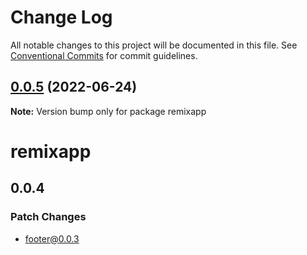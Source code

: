 # Change Log

All notable changes to this project will be documented in this file.
See [Conventional Commits](https://conventionalcommits.org) for commit guidelines.

## [0.0.5](https://github.com/fboucquez/lerna-getting-started-example/compare/remixapp@0.0.3...remixapp@0.0.5) (2022-06-24)

**Note:** Version bump only for package remixapp





# remixapp

## 0.0.4

### Patch Changes

- footer@0.0.3

